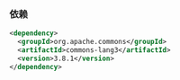 
### 依赖

```xml
<dependency>
  <groupId>org.apache.commons</groupId>
  <artifactId>commons-lang3</artifactId>
  <version>3.8.1</version>
</dependency>
```























